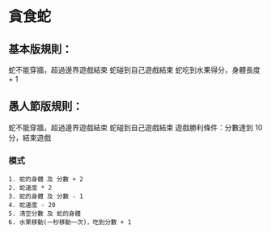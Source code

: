 # 貪食蛇
## 基本版規則：
蛇不能穿牆，超過邊界遊戲結束
蛇碰到自己遊戲結束
蛇吃到水果得分，身體長度 + 1

## 愚人節版規則：
蛇不能穿牆，超過邊界遊戲結束
蛇碰到自己遊戲結束
遊戲勝利條件：分數達到 10 分，結束遊戲

### 模式
    1. 蛇的身體 及 分數 + 2
    2. 蛇速度 * 2
    3. 蛇的身體 及 分數 - 1
    4. 蛇速度 - 20
    5. 清空分數 及 蛇的身體
    6. 水果移動(一秒移動一次)，吃到分數 + 1